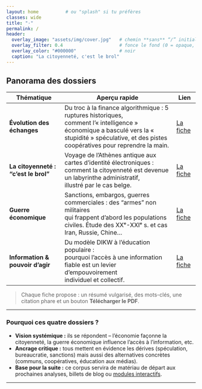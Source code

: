 ```yaml
---
layout: home          # ou "splash" si tu préfères
classes: wide 
title: "·"
permalink: /
header:
  overlay_image: "assets/img/cover.jpg"   # chemin **sans** “/” initial → sera préfixé par {{ site.baseurl }}
  overlay_filter: 0.4                     # fonce le fond (0 = opaque, 1 = transparent)
  overlay_color: "#000000"                # noir
  caption: "La citoyenneté, c'est le brol"                             # (optionnel) copyright ou source de l’image
---
```


## Panorama des dossiers

| Thématique | Aperçu rapide | Lien |
|------------|---------------|------|
| **Évolution des échanges** | Du troc à la finance algorithmique : 5 ruptures historiques, <br>comment l’« intelligence » économique a basculé vers la « stupidité » spéculative, et des pistes <br>coopératives pour reprendre la main. | [La fiche](resources/echanges-intelligence-stupidite/) |
| **La citoyenneté : “c’est le brol”** | Voyage de l’Athènes antique aux cartes d’identité électroniques : <br>comment la citoyenneté est devenue un labyrinthe administratif, <br>illustré par le cas belge. | [La fiche](resources/citoyennete-brol/) |
| **Guerre économique** | Sanctions, embargos, guerres commerciales : des “armes” non militaires <br>qui frappent d’abord les populations civiles. Étude des XXᵉ-XXIᵉ s. et cas Iran, Russie, Chine… | [La fiche](resources/guerre-economique/) |
| **Information & pouvoir d’agir** | Du modèle DIKW à l’éducation populaire : <br>pourquoi l’accès à une information fiable est un levier d’empouvoirement <br>individuel et collectif. | [La fiche](resources/information-pouvoir-agir/) |

> Chaque fiche propose : un résumé vulgarisé, des mots-clés, une citation phare et un bouton **Télécharger le PDF**.

---

### Pourquoi ces quatre dossiers ?

* **Vision systémique :** ils se répondent – l’économie façonne la citoyenneté, la guerre économique influence l’accès à l’information, etc.
* **Ancrage critique :** tous mettent en évidence les dérives (spéculation, bureaucratie, sanctions) mais aussi des alternatives concrètes (communs, coopératives, éducation aux médias).
* **Base pour la suite :** ce corpus servira de matériau de départ aux prochaines analyses, billets de blog ou [modules interactifs](https://ouaisfieu.github.io/vitrine/).

---

